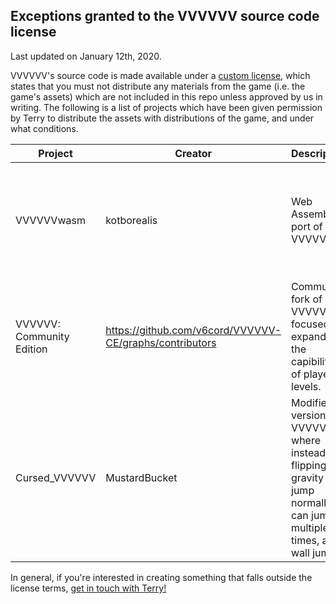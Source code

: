 Exceptions granted to the VVVVVV source code license
-------
Last updated on January 12th, 2020.

VVVVVV's source code is made available under a [custom license](LICENSE.md), which states that you must not distribute any materials from the game (i.e. the game's assets) which are not included in this repo unless approved by us in writing. The following is a list of projects which have been given permission by Terry to distribute the assets with distributions of the game, and under what conditions.

| Project | Creator | Description | Conditions | Link |
|---|---|---|---|---|
| VVVVVVwasm|kotborealis|Web Assembly port of VVVVVV| Must compile with the makeandplay define set, cannot distribute the original levels. |<https://github.com/kotborealis/VVVVVVwasm>|
| VVVVVV: Community Edition | <https://github.com/v6cord/VVVVVV-CE/graphs/contributors> | Community fork of VVVVVV focused on expanding the capibilities of player levels. | Must compile with the makeandplay define set, cannot distribute the original levels. |<https://github.com/v6cord/VVVVVV-CE> |
| Cursed_VVVVVV | MustardBucket | Modified version of VVVVVV where instead of flipping gravity you jump normally, can jump multiple times, and wall jump. | Make it impossible to revert to ordinary flipping behaviour. |<https://twitter.com/mustard_bucket/status/1216272971779670016> |

In general, if you're interested in creating something that falls outside the license terms, [get in touch with Terry!](http://distractionware.com/email/)

